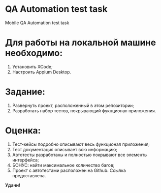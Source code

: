 # QA Automation test task
Mobile QA Automation test task

# Для работы на локальной машине необходимо:
1. Установить XCode;
2. Настроить Appium Desktop.

# Задание:
1. Развернуть проект, расположенный в этом репозитории;
2. Разработать набор тестов, покрывающий фукнционал приложения.

# Оценка:
1. Тест-кейсы подробно описывают весь функционал приложения;
2. Тест документация описывает всю информацию;
3. Автотесты разработаны и полностью покрывают все элементы интерфейса;
4. БОНУС: найти максимальное количество багов;
5. Проект с автотестами расположен на Github. Ссылка предоставлена.


<b>Удачи!</b>
